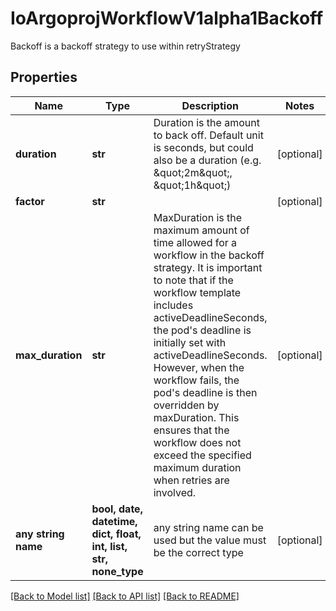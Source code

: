 # IoArgoprojWorkflowV1alpha1Backoff

Backoff is a backoff strategy to use within retryStrategy

## Properties
Name | Type | Description | Notes
------------ | ------------- | ------------- | -------------
**duration** | **str** | Duration is the amount to back off. Default unit is seconds, but could also be a duration (e.g. \&quot;2m\&quot;, \&quot;1h\&quot;) | [optional] 
**factor** | **str** |  | [optional] 
**max_duration** | **str** | MaxDuration is the maximum amount of time allowed for a workflow in the backoff strategy. It is important to note that if the workflow template includes activeDeadlineSeconds, the pod&#39;s deadline is initially set with activeDeadlineSeconds. However, when the workflow fails, the pod&#39;s deadline is then overridden by maxDuration. This ensures that the workflow does not exceed the specified maximum duration when retries are involved. | [optional] 
**any string name** | **bool, date, datetime, dict, float, int, list, str, none_type** | any string name can be used but the value must be the correct type | [optional]

[[Back to Model list]](../README.md#documentation-for-models) [[Back to API list]](../README.md#documentation-for-api-endpoints) [[Back to README]](../README.md)


